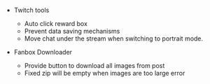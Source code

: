 * Twitch tools
    * Auto click reward box
    * Prevent data saving mechanisms
    * Move chat under the stream when switching to portrait mode.

* Fanbox Downloader
    * Provide button to download all images from post
    * Fixed zip will be empty when images are too large error

